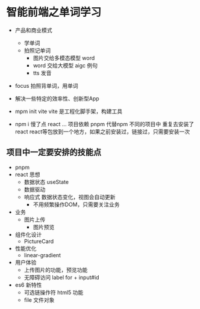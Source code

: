 # 智能前端之单词学习
- 产品和商业模式
  - 学单词
  - 拍照记单词
    - 图片交给多模态模型 word
    - word 交给大模型 aigc 例句
    - tts 发音

- focus
  拍照背单词，用单词
- 解决一些特定的效率性、创新型App
- mpm init vite
  vite 是工程化脚手架，构建工具
- npm i 慢了点
  react ... 项目依赖
  pnpm 代替npm
  不同的项目中 重复去安装了react
  react等包放到一个地方，如果之前安装过，链接过，只需要安装一次

## 项目中一定要安排的技能点
- pnpm
- react 思想
  - 数据状态 useState
  - 数据驱动
  - 响应式 数据状态变化，视图会自动更新
    - 不用频繁操作DOM，只需要关注业务
- 业务
  - 图片上传
    - 图片预览
- 组件化设计
  - PictureCard
- 性能优化
  - linear-gradient
- 用户体验
  - 上传图片的功能，预览功能
  - 无障碍访问
    label for + input#id 
- es6 新特性
  - 可选链操作符
html5 功能
  - file 文件对象